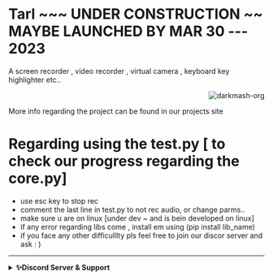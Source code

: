# Tarl ~~~ UNDER CONSTRUCTION ~~ MAYBE LAUNCHED BY MAR 30 ---  2023
A screen recorder , video recorder , virtual camera , keyboard key highlighter etc..

<p class="views" align="right"><img src="https://komarev.com/ghpvc/?username=darkmash-org-tarl&label=Project%20views&color=0e75b6&style=flat" alt="darkmash-org" /></p>


More info regarding the project can be found in our projects site


# Regarding using the test.py [ to check our progress regarding the core.py]

- use esc key to stop rec
- comment the last line in test.py to not rec audio, or change parms..
- make sure u are on linux [under dev ~ and is bein developed on linux]
- if any error regarding libs come , install em using (pip install lib_name)
- if you face any other difficulllty pls feel free to join our discor server and ask : )


<hr>
<details>
    <summary><b>✨Discord Server & Support</b></summary><br/>
 <h3 align="center">Darkmash Official Server </h3>
 
### ⬇️ ⬇️ ⬇️ ⬇️ INVITE LINK ⬇️ ⬇️ ⬇️ ⬇️ 

https://discord.gg/SC54bSgnyQ
</details>
